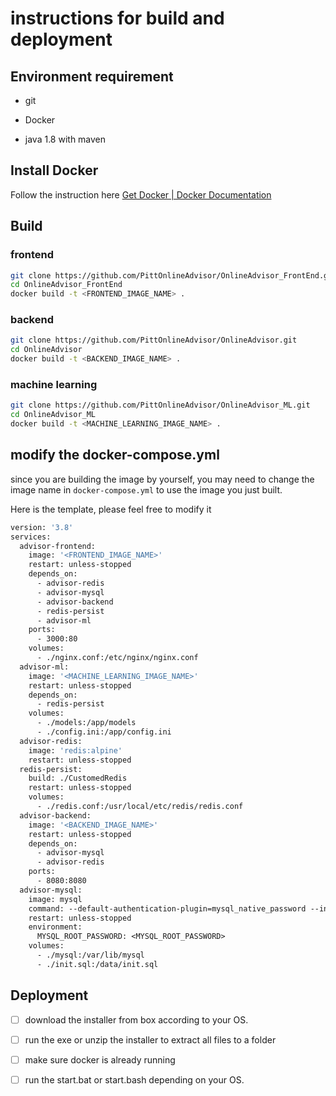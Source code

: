 # instructions for build and deployment
## Environment requirement
* git

* Docker

* java 1.8 with maven

## Install Docker

Follow the instruction here [Get Docker | Docker Documentation](https://docs.docker.com/get-docker/)

## Build

### frontend

```bash
git clone https://github.com/PittOnlineAdvisor/OnlineAdvisor_FrontEnd.git
cd OnlineAdvisor_FrontEnd
docker build -t <FRONTEND_IMAGE_NAME> .
```

### backend

```bash
git clone https://github.com/PittOnlineAdvisor/OnlineAdvisor.git
cd OnlineAdvisor
docker build -t <BACKEND_IMAGE_NAME> .
```

### machine learning

```bash
git clone https://github.com/PittOnlineAdvisor/OnlineAdvisor_ML.git
cd OnlineAdvisor_ML
docker build -t <MACHINE_LEARNING_IMAGE_NAME> .
```

## modify the docker-compose.yml

since you are building the image by yourself, you may need to change the image name in `docker-compose.yml` to use the image you just built.

Here is the template, please feel free to modify it

```dockerfile
version: '3.8'
services:
  advisor-frontend:
    image: '<FRONTEND_IMAGE_NAME>'
    restart: unless-stopped
    depends_on:
      - advisor-redis
      - advisor-mysql
      - advisor-backend
      - redis-persist
      - advisor-ml
    ports:
      - 3000:80
    volumes:
      - ./nginx.conf:/etc/nginx/nginx.conf
  advisor-ml:
    image: '<MACHINE_LEARNING_IMAGE_NAME>'
    restart: unless-stopped
    depends_on:
      - redis-persist
    volumes:
      - ./models:/app/models
      - ./config.ini:/app/config.ini
  advisor-redis:
    image: 'redis:alpine'
    restart: unless-stopped
  redis-persist:
    build: ./CustomedRedis
    restart: unless-stopped
    volumes: 
      - ./redis.conf:/usr/local/etc/redis/redis.conf
  advisor-backend:
    image: '<BACKEND_IMAGE_NAME>'
    restart: unless-stopped
    depends_on:
      - advisor-mysql
      - advisor-redis
    ports:
      - 8080:8080
  advisor-mysql:
    image: mysql
    command: --default-authentication-plugin=mysql_native_password --init-file /data/init.sql
    restart: unless-stopped
    environment:
      MYSQL_ROOT_PASSWORD: <MYSQL_ROOT_PASSWORD>
    volumes:
      - ./mysql:/var/lib/mysql
      - ./init.sql:/data/init.sql
```





## Deployment

- [ ] download the installer from box according to your OS. 
- [ ] run the exe or  unzip the installer to extract all files to a folder
- [ ] make sure docker is already running
- [ ] run the start.bat or start.bash depending on your OS.

